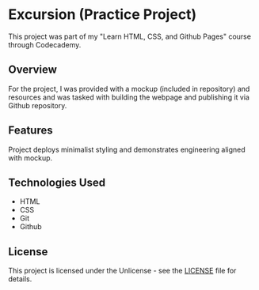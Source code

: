 # Excursion (Practice Project)

This project was part of my "Learn HTML, CSS, and Github Pages" course through Codecademy.

## Overview
For the project, I was provided with a mockup (included in repository) and resources and was tasked with building the webpage and publishing it via Github repository.

## Features
Project deploys minimalist styling and demonstrates engineering aligned with mockup.

## Technologies Used
- HTML
- CSS
- Git
- Github

## License
This project is licensed under the Unlicense - see the [LICENSE](LICENSE) file for details.
